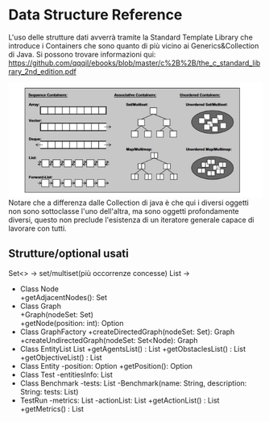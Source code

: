 # Data Structure Reference

L'uso delle strutture dati avverrà tramite la Standard Template Library che introduce 
i Containers che sono quanto di più vicino ai Generics&Collection di Java.
Si possono trovare informazioni qui: https://github.com/qqqil/ebooks/blob/master/c%2B%2B/the_c_standard_library_2nd_edition.pdf

<img title="Containers" alt="" src="Cpp Containers.jpg">
Notare che a differenza dalle Collection di java è che qui i diversi oggetti non sono sottoclasse l'uno dell'altra, ma sono oggetti 
profondamente diversi, questo non preclude l'esistenza di un iteratore generale capace di lavorare con tutti.

## Strutture/optional usati
Set<> -> set/multiset(più occorrenze concesse)
List ->  


- Class Node    
    +getAdjacentNodes(): Set<int> 
- Class Graph   
    +Graph(nodeSet: Set<Node>)    
    +getNode(position: int): Option<Node>
- Class GraphFactory
    +createDirectedGraph(nodeSet: Set<Node>): Graph
    +createUndirectedGraph(nodeSet: Set<Node): Graph
- Class EntityList
    List<Entity>
    +getAgentsList() : List<Agents>
    +getObstaclesList() : List<Obstacle>
    +getObjectiveList() : List<Objective>
- Class Entity
    -position: Option<int>
    +getPosition(): Option<int>
- Class Test
    -entitiesInfo: List<Entity>
- Class Benchmark
    -tests: List<Test>
    -Benchmark(name: String, description: String: tests: List<Tests>)
- TestRun
    -metrics: List<Metric>
    -actionList: List<Action>
    +getActionList() : List<Action>
    +getMetrics() : List<Metric>


